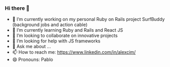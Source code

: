 ### Hi there 👋

- 🔭 I’m currently working on my personal Ruby on Rails project SurfBuddy (background jobs and action cable)
- 🌱 I’m currently learning Ruby and Rails and React JS
- 👯 I’m looking to collaborate on innovative projects
- 🤔 I’m looking for help with JS frameworks
- 💬 Ask me about ...
- 📫 How to reach me: https://www.linkedin.com/in/alexcim/
- 😄 Pronouns: Pablo 

